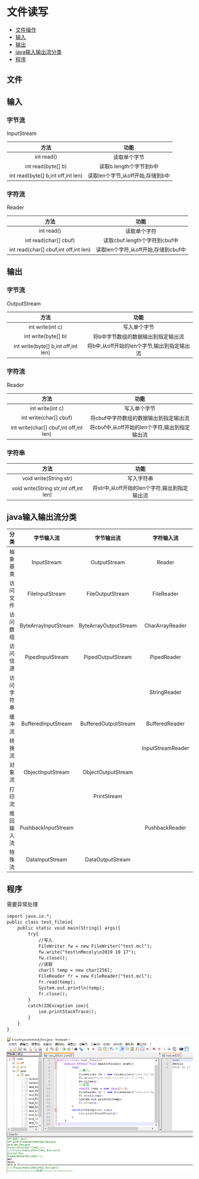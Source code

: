 # 文件读写
* [文件操作](#文件)
* [输入](#输入)
* [输出](#输出)
* [java输入输出流分类](#java输入输出流分类)
* [程序](#程序)
## 文件

## 输入
### 字节流
InputStream

|方法|功能|
|:-:|:-:|
|int read()|读取单个字节|
|int read(byte\[] b)|读取b.length个字节到b中|
|int read(byte\[] b,int off,int len)|读取len个字节,从off开始,存储到b中|
### 字符流
Reader

|方法|功能|
|:-:|:-:|
|int read()|读取单个字符|
|int read(char\[] cbuf)|读取cbuf.length个字符到cbuf中|
|int read(char\[] cbuf,int off,int len)|读取len个字符,从off开始,存储到cbuf中|
## 输出
### 字节流
OutputStream

|方法|功能|
|:-:|:-:|
|int write(int c)|写入单个字节|
|int write(byte\[] b)|将b中字节数组的数据输出到指定输出流|
|int write(byte\[] b,int off,int len)|将b中,从off开始的len个字节,输出到指定输出流|
### 字符流
Reader

|方法|功能|
|:-:|:-:|
|int write(int c)|写入单个字节|
|int write(char\[] cbuf)|将cbuf中字符数组的数据输出到指定输出流|
|int write(char\[] cbuf,int off,int len)|将cbuf中,从off开始的len个字符,输出到指定输出流|
### 字符串
|方法|功能|
|:-:|:-:|
|void write(String str)|写入字符串|
|void write(String str,int off,int len)|将str中,从off开始的len个字符,输出到指定输出流|
## java输入输出流分类
|分类|字节输入流|字节输出流|字符输入流|字符输出流|
|:-:|:-:|:-:|:-:|:-:|
|抽象基类|InputStream|OutputStream|Reader|Writer|
|访问文件|FileInputStream|FileOutputStream|FileReader|FileWriter|
|访问数组|ByteArrayInputStream|ByteArrayOutputStream|CharArrayReader|CharArrayWriter|
|访问信道|PipedInputStream|PipedOutputStream|PipedReader|PipedWriter|
|访问字符串|||StringReader|StringWriter|
|缓冲流|BufferedInputStream|BufferedOutputStream|BufferedReader|BufferedWriter|
|转换流|||InputStreamReader|OutputStreamWriter|
|对象流|ObjectInputStream|ObjectOutputStream|||
|打印流||PrintStream||PrintWriter|
|推回输入流|PushbackInputStream||PushbackReader||
|特殊流|DataInputStream|DataOutputStream|||

## 程序
需要异常处理

```
import java.io.*;
public class test_fileio{
    public static void main(String[] args){
        try{
            //写入
            FileWriter fw = new FileWriter("test.mcl");
            fw.write("test\nMecoly\n2019 10 17");
            fw.close();
            //读取
            char[] temp = new char[256];
            FileReader fr = new FileReader("test.mcl");
            fr.read(temp);
            System.out.println(temp);
            fr.close();
        }
        catch(IOException ioe){
            ioe.printStackTrace();
        }
    }
}
```
![结果](image/test_io.png)
